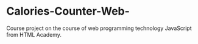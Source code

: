 # Calories-Counter-Web-
Course project on the course of web programming technology JavaScript from HTML Academy.
